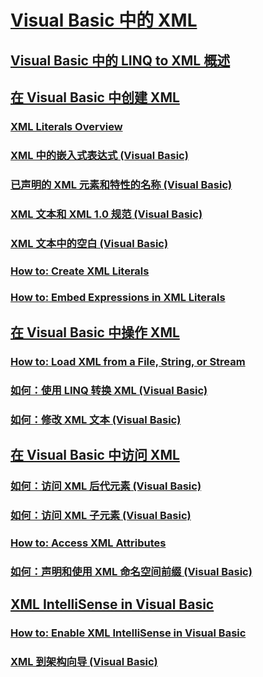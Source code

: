 # [Visual Basic 中的 XML](index.md)
## [Visual Basic 中的 LINQ to XML 概述](overview-of-linq-to-xml.md)
## [在 Visual Basic 中创建 XML](creating-xml.md)
### [XML Literals Overview](TocOutOfQuery)
### [XML 中的嵌入式表达式 (Visual Basic)](embedded-expressions-in-xml.md)
### [已声明的 XML 元素和特性的名称 (Visual Basic)](names-of-declared-xml-elements-and-attributes.md)
### [XML 文本和 XML 1.0 规范 (Visual Basic)](xml-literals-and-the-xml-1-0-specification.md)
### [XML 文本中的空白 (Visual Basic)](white-space-in-xml-literals.md)
### [How to: Create XML Literals](TocOutOfQuery)
### [How to: Embed Expressions in XML Literals](TocOutOfQuery)
## [在 Visual Basic 中操作 XML](manipulating-xml.md)
### [How to: Load XML from a File, String, or Stream](TocOutOfQuery)
### [如何：使用 LINQ 转换 XML (Visual Basic)](how-to-transform-xml-by-using-linq.md)
### [如何：修改 XML 文本 (Visual Basic)](how-to-modify-xml-literals.md)
## [在 Visual Basic 中访问 XML](accessing-xml.md)
### [如何：访问 XML 后代元素 (Visual Basic)](how-to-access-xml-descendant-elements.md)
### [如何：访问 XML 子元素 (Visual Basic)](how-to-access-xml-child-elements.md)
### [How to: Access XML Attributes](TocOutOfQuery)
### [如何：声明和使用 XML 命名空间前缀 (Visual Basic)](how-to-declare-and-use-xml-namespace-prefixes.md)
## [XML IntelliSense in Visual Basic](TocOutOfQuery)
### [How to: Enable XML IntelliSense in Visual Basic](TocOutOfQuery)
### [XML 到架构向导 (Visual Basic)](xml-to-schema-wizard.md)
